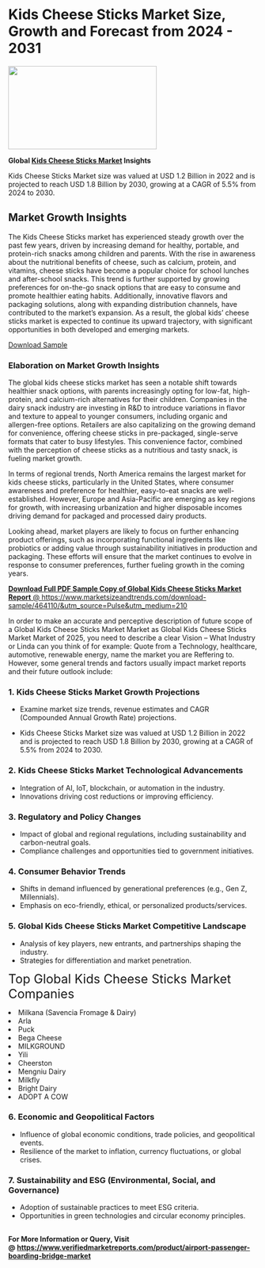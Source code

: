<H1>Kids Cheese Sticks Market Size, Growth and Forecast from 2024 - 2031</H1><img class="aligncenter size-medium wp-image-584254" src="https://thirdeyenews.in/wp-content/uploads/2024/09/Global-Market-Research-300x168.jpeg" alt="" width="300" height="168" /><p><strong>Global&nbsp;<a href="https://www.marketsizeandtrends.com/download-sample/464110/&amp;utm_source=Pulse&amp;utm_medium=210">Kids Cheese Sticks Market</a> Insights</strong></p><p>Kids Cheese Sticks Market size was valued at USD 1.2 Billion in 2022 and is projected to reach USD 1.8 Billion by 2030, growing at a CAGR of 5.5% from 2024 to 2030.</p><p><h2>Market Growth Insights</h2> <p>The Kids Cheese Sticks market has experienced steady growth over the past few years, driven by increasing demand for healthy, portable, and protein-rich snacks among children and parents. With the rise in awareness about the nutritional benefits of cheese, such as calcium, protein, and vitamins, cheese sticks have become a popular choice for school lunches and after-school snacks. This trend is further supported by growing preferences for on-the-go snack options that are easy to consume and promote healthier eating habits. Additionally, innovative flavors and packaging solutions, along with expanding distribution channels, have contributed to the market’s expansion. As a result, the global kids’ cheese sticks market is expected to continue its upward trajectory, with significant opportunities in both developed and emerging markets.</p> <p><a href="#">Download Sample</a></p> <h3>Elaboration on Market Growth Insights</h3> <p>The global kids cheese sticks market has seen a notable shift towards healthier snack options, with parents increasingly opting for low-fat, high-protein, and calcium-rich alternatives for their children. Companies in the dairy snack industry are investing in R&D to introduce variations in flavor and texture to appeal to younger consumers, including organic and allergen-free options. Retailers are also capitalizing on the growing demand for convenience, offering cheese sticks in pre-packaged, single-serve formats that cater to busy lifestyles. This convenience factor, combined with the perception of cheese sticks as a nutritious and tasty snack, is fueling market growth.</p> <p>In terms of regional trends, North America remains the largest market for kids cheese sticks, particularly in the United States, where consumer awareness and preference for healthier, easy-to-eat snacks are well-established. However, Europe and Asia-Pacific are emerging as key regions for growth, with increasing urbanization and higher disposable incomes driving demand for packaged and processed dairy products.</p> <p>Looking ahead, market players are likely to focus on further enhancing product offerings, such as incorporating functional ingredients like probiotics or adding value through sustainability initiatives in production and packaging. These efforts will ensure that the market continues to evolve in response to consumer preferences, further fueling growth in the coming years.</p> <p><a href="#"></p><p><span class=""><strong>Download Full PDF Sample Copy of Global Kids Cheese Sticks Market Report</strong> @ <a href="https://www.marketsizeandtrends.com/download-sample/464110/&amp;utm_source=Pulse&amp;utm_medium=210" target="_blank">https://www.marketsizeandtrends.com/download-sample/464110/&amp;utm_source=Pulse&amp;utm_medium=210</a></span></p><p>In order to make an accurate and perceptive description of future scope of a Global&nbsp;Kids Cheese Sticks Market Market as Global&nbsp;Kids Cheese Sticks Market Market of 2025, you need to describe a clear Vision &ndash; What Industry or Linda can you think of for example: Quote from a Technology, healthcare, automotive, renewable energy, name the market you are Reffering to. However, some general trends and factors usually impact market reports and their future outlook include:</p><h3>1.&nbsp;<strong>Kids Cheese Sticks Market Growth Projections</strong></h3><ul><li>Examine market size trends, revenue estimates and CAGR (Compounded Annual Growth Rate) projections.</li><li><p>Kids Cheese Sticks Market size was valued at USD 1.2 Billion in 2022 and is projected to reach USD 1.8 Billion by 2030, growing at a CAGR of 5.5% from 2024 to 2030.</p></li></ul><h3>2.&nbsp;<strong>Kids Cheese Sticks Market Technological Advancements</strong></h3><ul><li>Integration of AI, IoT, blockchain, or automation in the industry.</li><li>Innovations driving cost reductions or improving efficiency.</li></ul><h3>3.&nbsp;<strong>Regulatory and Policy Changes</strong></h3><ul><li>Impact of global and regional regulations, including sustainability and carbon-neutral goals.</li><li>Compliance challenges and opportunities tied to government initiatives.</li></ul><h3>4.&nbsp;<strong>Consumer Behavior Trends</strong></h3><ul><li>Shifts in demand influenced by generational preferences (e.g., Gen Z, Millennials).</li><li>Emphasis on eco-friendly, ethical, or personalized products/services.</li></ul><h3>5.&nbsp;<strong>Global Kids Cheese Sticks Market Competitive Landscape</strong></h3><ul><li>Analysis of key players, new entrants, and partnerships shaping the industry.</li><li>Strategies for differentiation and market penetration.</li></ul><p data-pm-slice="1 1 []"><span style="color: inherit; font-family: inherit; font-size: 25px;">Top Global Kids Cheese Sticks Market Companies</span></p><div class="" data-test-id=""><p><li>Milkana (Savencia Fromage & Dairy)</li><li> Arla</li><li> Puck</li><li> Bega Cheese</li><li> MILKGROUND</li><li> Yili</li><li> Cheerston</li><li> Mengniu Dairy</li><li> Milkfly</li><li> Bright Dairy</li><li> ADOPT A COW</li></p></div><h3>6.&nbsp;<strong>Economic and Geopolitical Factors</strong></h3><ul><li>Influence of global economic conditions, trade policies, and geopolitical events.</li><li>Resilience of the market to inflation, currency fluctuations, or global crises.</li></ul><h3>7.&nbsp;<strong>Sustainability and ESG (Environmental, Social, and Governance)</strong></h3><ul><li>Adoption of sustainable practices to meet ESG criteria.</li><li>Opportunities in green technologies and circular economy principles.</li></ul><h2><strong style="font-size: 14px;">For More Information or Query, Visit @&nbsp;</strong><a style="background-color: #ffffff; font-size: 14px;" href="https://www.marketsizeandtrends.com/report/kids-cheese-sticks-market/" target="_blank">https://www.verifiedmarketreports.com/product/airport-passenger-boarding-bridge-market</a></h2>
